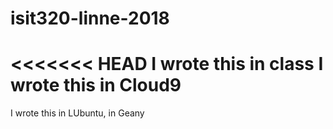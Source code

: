 # isit320-linne-2018

<<<<<<< HEAD
I wrote this in class
I wrote this in Cloud9
=======
I wrote this in LUbuntu, in Geany

